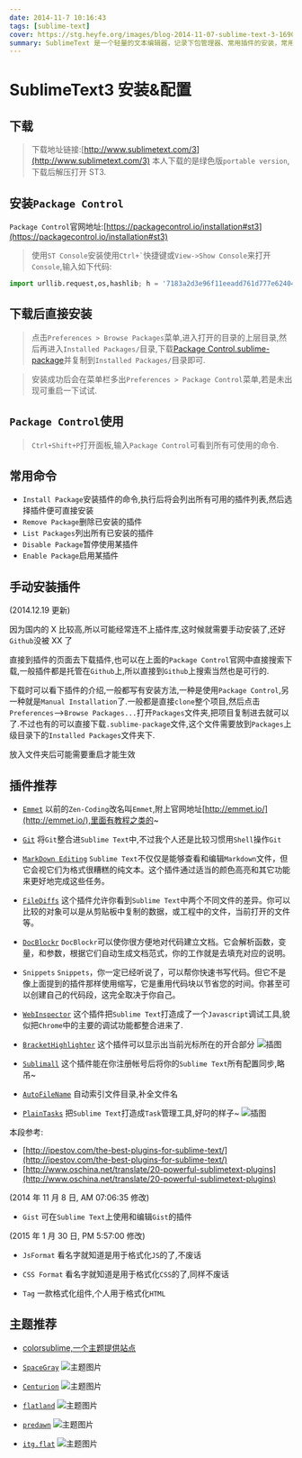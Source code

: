 ```yaml
---
date: 2014-11-7 10:16:43
tags: [sublime-text]
cover: https://stg.heyfe.org/images/blog-2014-11-07-sublime-text-3-1690763493754.png
summary: SublimeText 是一个轻量的文本编辑器，记录下包管理器、常用插件的安装，常用的命令等。
---
```


# SublimeText3 安装&配置

## 下载

> 下载地址链接:[http://www.sublimetext.com/3](http://www.sublimetext.com/3) 本人下载的是绿色版`portable version`,下载后解压打开 ST3.

## 安装`Package Control`

`Package Control`官网地址:[https://packagecontrol.io/installation#st3](https://packagecontrol.io/installation#st3)

> 使用`ST Console`安装使用`` Ctrl+` ``快捷键或`View->Show Console`来打开`Console`,输入如下代码:

```python
import urllib.request,os,hashlib; h = '7183a2d3e96f11eeadd761d777e62404' + 'e330c659d4bb41d3bdf022e94cab3cd0'; pf = 'Package Control.sublime-package'; ipp = sublime.installed_packages_path(); urllib.request.install_opener( urllib.request.build_opener( urllib.request.ProxyHandler()) ); by = urllib.request.urlopen( 'http://packagecontrol.io/' + pf.replace(' ', '%20')).read(); dh = hashlib.sha256(by).hexdigest(); print('Error validating download (got %s instead of %s), please try manual install' % (dh, h)) if dh != h else open(os.path.join( ipp, pf), 'wb' ).write(by)
```

## 下载后直接安装

> 点击`Preferences > Browse Packages`菜单,进入打开的目录的上层目录,然后再进入`Installed Packages/`目录,下载[Package Control.sublime-package](https://packagecontrol.io/Package%20Control.sublime-package)并复制到`Installed Packages/`目录即可.

> 安装成功后会在菜单栏多出`Preferences > Package Control`菜单,若是未出现可重启一下试试.

## `Package Control`使用

> `Ctrl+Shift+P`打开面板,输入`Package Control`可看到所有可使用的命令.

## 常用命令

-   `Install Package`安装插件的命令,执行后将会列出所有可用的插件列表,然后选择插件便可直接安装
-   `Remove Package`删除已安装的插件
-   `List Packages`列出所有已安装的插件
-   `Disable Package`暂停使用某插件
-   `Enable Package`启用某插件

## 手动安装插件

(2014.12.19 更新)

因为国内的 X 比较高,所以可能经常连不上插件库,这时候就需要手动安装了,还好`Github`没被 XX 了

直接到插件的页面去下载插件,也可以在上面的`Package Control`官网中直接搜索下载,一般插件都是托管在`Github`上,所以直接到`Github`上搜索当然也是可行的.

下载时可以看下插件的介绍,一般都写有安装方法,一种是使用`Package Control`,另一种就是`Manual Installation`了.一般都是直接`clone`整个项目,然后点击`Preferences`-->`Browse Packages...`打开`Packages`文件夹,把项目复制进去就可以了.不过也有的可以直接下载`.sublime-package`文件,这个文件需要放到`Packages`上级目录下的`Installed Packages`文件夹下.

放入文件夹后可能需要重启才能生效

## 插件推荐

-   [`Emmet`](http://emmet.io/) 以前的`Zen-Coding`改名叫`Emmet`,附上官网地址[http://emmet.io/](http://emmet.io/),里面有教程之类的~

-   [`Git`](https://github.com/kemayo/sublime-text-git) 将`Git`整合进`Sublime Text`中,不过我个人还是比较习惯用`Shell`操作`Git`

-   [`MarkDown Editing`](https://github.com/SublimeText-Markdown/MarkdownEditing) `Sublime Text`不仅仅是能够查看和编辑`Markdown`文件，但它会视它们为格式很糟糕的纯文本。这个插件通过适当的颜色高亮和其它功能来更好地完成这些任务。

-   [`FileDiffs`](https://github.com/colinta/SublimeFileDiffs) 这个插件允许你看到`Sublime Text`中两个不同文件的差异。你可以比较的对象可以是从剪贴板中复制的数据，或工程中的文件，当前打开的文件等。

-   [`DocBlockr`](https://github.com/spadgos/sublime-jsdocs) `DocBlockr`可以使你很方便地对代码建立文档。它会解析函数，变量，和参数，根据它们自动生成文档范式，你的工作就是去填充对应的说明。

-   `Snippets` `Snippets`，你一定已经听说了，可以帮你快速书写代码。但它不是像上面提到的插件那样使用缩写，它是重用代码块以节省您的时间。你甚至可以创建自己的代码段，这完全取决于你自己。

-   [`WebInspector`](https://github.com/sokolovstas/SublimeWebInspector) 这个插件把`Sublime Text`打造成了一个`Javascript`调试工具,貌似把`Chrome`中的主要的调试功能都整合进来了.

-   [`BracketHighlighter`](https://sublime.wbond.net/packages/BracketHighlighter) 这个插件可以显示出当前光标所在的开合部分 ![插图](http://zxspace.qiniudn.com/blog/2014-11-7-img-0.jpg)

-   [`Sublimall`](https://sublimall.org/) 这个插件能在你注册帐号后将你的`Sublime Text`所有配置同步,略吊~

-   [`AutoFileName`](https://github.com/BoundInCode/AutoFileName) 自动索引文件目录,补全文件名

-   [`PlainTasks`](https://github.com/aziz/PlainTasks) 把`Sublime Text`打造成`Task`管理工具,好叼的样子~ ![插图](http://zxspace.qiniudn.com/blog/2014-11-7-img-1.jpg)

本段参考:

-   [http://ipestov.com/the-best-plugins-for-sublime-text/](http://ipestov.com/the-best-plugins-for-sublime-text/)
-   [http://www.oschina.net/translate/20-powerful-sublimetext-plugins](http://www.oschina.net/translate/20-powerful-sublimetext-plugins)

(2014 年 11 月 8 日, AM 07:06:35 修改)

-   `Gist` 可在`Sublime Text`上使用和编辑`Gist`的插件

(2015 年 1 月 30 日, PM 5:57:00 修改)

-   `JsFormat` 看名字就知道是用于格式化`JS`的了,不废话

-   `CSS Format` 看名字就知道是用于格式化`CSS`的了,同样不废话

-   `Tag` 一款格式化组件,个人用于格式化`HTML`

## 主题推荐

-   [colorsublime,一个主题提供站点](http://colorsublime.com/)

-   [`SpaceGray`](http://kkga.github.io/spacegray/) ![主题图片](http://zxspace.qiniudn.com/blog/2014-11-7-img-2.jpg)

-   [`Centurion`](https://github.com/allanhortle/Centurion) ![主题图片](http://zxspace.qiniudn.com/blog/2014-11-7-img-3.jpg)

-   [`flatland`](https://github.com/thinkpixellab/flatland) ![主题图片](http://zxspace.qiniudn.com/blog/2014-11-7-img-4.jpg)

-   [`predawn`](https://github.com/jamiewilson/predawn) ![主题图片](http://zxspace.qiniudn.com/blog/2014-11-7-img-5.jpg)

-   [`itg.​flat`](https://sublime.wbond.net/packages/Theme%20-%20itg.flat) ![主题图片](http://zxspace.qiniudn.com/blog/2014-11-7-img-6.jpg)
